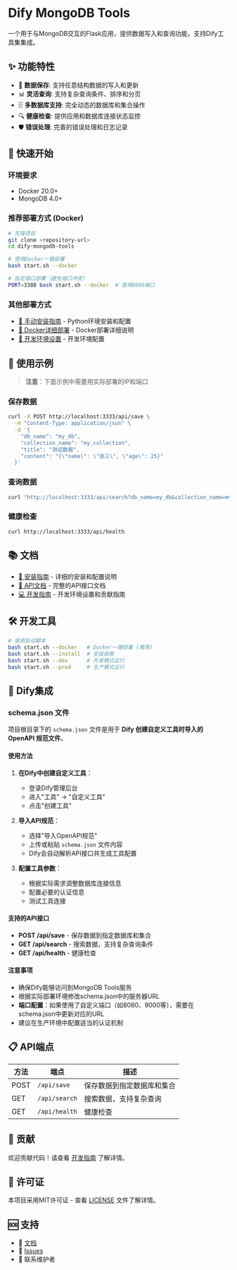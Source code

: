# Dify MongoDB Tools

一个用于与MongoDB交互的Flask应用，提供数据写入和查询功能，支持Dify工具集集成。

## ✨ 功能特性

- 🔄 **数据保存**: 支持任意结构数据的写入和更新
- 📊 **灵活查询**: 支持复杂查询条件、排序和分页
- 🗄️ **多数据库支持**: 完全动态的数据库和集合操作
- 🔍 **健康检查**: 提供应用和数据库连接状态监控
- 🛡️ **错误处理**: 完善的错误处理和日志记录

## 🚀 快速开始

### 环境要求

- Docker 20.0+
- MongoDB 4.0+

### 推荐部署方式 (Docker)

```bash
# 克隆项目
git clone <repository-url>
cd dify-mongodb-tools

# 使用Docker一键部署
bash start.sh --docker

# 指定端口部署（避免端口冲突）
PORT=3388 bash start.sh --docker  # 使用8080端口
```

### 其他部署方式

- [📖 手动安装指南](docs/installation.md) - Python环境安装和配置
- [🐳 Docker详细部署](docs/docker.md) - Docker部署详细说明
- [🔧 开发环境设置](docs/development.md) - 开发环境配置

## 📖 使用示例

> **注意**：下面示例中需要用实际部署的IP和端口

### 保存数据

```bash
curl -X POST http://localhost:3333/api/save \
  -H "Content-Type: application/json" \
  -d '{
    "db_name": "my_db",
    "collection_name": "my_collection",
    "title": "测试数据",
    "content": "{\"name\": \"张三\", \"age\": 25}"
  }'
```

### 查询数据

```bash
curl "http://localhost:3333/api/search?db_name=my_db&collection_name=my_collection&conditions=%7B%7D&limit=10"
```

### 健康检查

```bash
curl http://localhost:3333/api/health
```

## 📚 文档

- [📖 安装指南](docs/installation.md) - 详细的安装和配置说明
- [🔧 API文档](docs/api.md) - 完整的API接口文档
- [💻 开发指南](docs/development.md) - 开发环境设置和贡献指南

## 🛠️ 开发工具

```bash
# 使用启动脚本
bash start.sh --docker   # Docker一键部署 (推荐)
bash start.sh --install  # 安装依赖
bash start.sh --dev      # 开发模式运行
bash start.sh --prod     # 生产模式运行
```

## 🔧 Dify集成

### schema.json 文件

项目根目录下的 `schema.json` 文件是用于 **Dify 创建自定义工具时导入的 OpenAPI 规范文件**。

#### 使用方法

1. **在Dify中创建自定义工具**：
   - 登录Dify管理后台
   - 进入"工具" → "自定义工具"
   - 点击"创建工具"

2. **导入API规范**：
   - 选择"导入OpenAPI规范"
   - 上传或粘贴 `schema.json` 文件内容
   - Dify会自动解析API接口并生成工具配置

3. **配置工具参数**：
   - 根据实际需求调整数据库连接信息
   - 配置必要的认证信息
   - 测试工具连接

#### 支持的API接口

- **POST /api/save** - 保存数据到指定数据库和集合
- **GET /api/search** - 搜索数据，支持复杂查询条件
- **GET /api/health** - 健康检查

#### 注意事项

- 确保Dify能够访问到MongoDB Tools服务
- 根据实际部署环境修改schema.json中的服务器URL
- **端口配置**：如果使用了自定义端口（如8080、9000等），需要在schema.json中更新对应的URL
- 建议在生产环境中配置适当的认证机制

## 📋 API端点

| 方法 | 端点 | 描述 |
|------|------|------|
| POST | `/api/save` | 保存数据到指定数据库和集合 |
| GET | `/api/search` | 搜索数据，支持复杂查询 |
| GET | `/api/health` | 健康检查 |

## 🤝 贡献

欢迎贡献代码！请查看 [开发指南](docs/development.md) 了解详情。

## 📄 许可证

本项目采用MIT许可证 - 查看 [LICENSE](LICENSE) 文件了解详情。

## 🆘 支持

- 📖 [文档](docs/)
- 🐛 [Issues](../../issues)
- 💬 联系维护者
